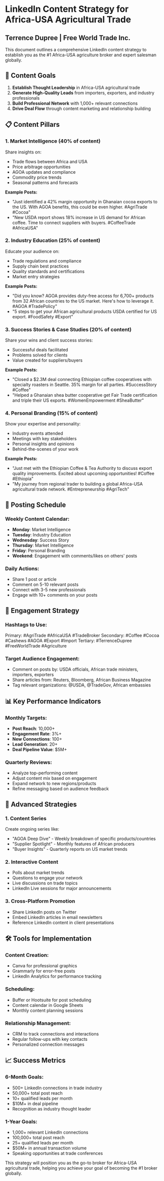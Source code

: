 # LinkedIn Content Strategy for Africa-USA Agricultural Trade
## Terrence Dupree | Free World Trade Inc.

This document outlines a comprehensive LinkedIn content strategy to establish you as the #1 Africa-USA agriculture broker and expert salesman globally.

## 🎯 Content Goals

1. **Establish Thought Leadership** in Africa-USA agricultural trade
2. **Generate High-Quality Leads** from importers, exporters, and industry professionals
3. **Build Professional Network** with 1,000+ relevant connections
4. **Drive Deal Flow** through content marketing and relationship building

## 📋 Content Pillars

### 1. **Market Intelligence** (40% of content)
Share insights on:
- Trade flows between Africa and USA
- Price arbitrage opportunities
- AGOA updates and compliance
- Commodity price trends
- Seasonal patterns and forecasts

**Example Posts:**
- "Just identified a 42% margin opportunity in Ghanaian cocoa exports to the US. With AGOA benefits, this could be even higher. #AgriTrade #Cocoa"
- "New USDA report shows 18% increase in US demand for African coffee. Time to connect suppliers with buyers. #CoffeeTrade #AfricaUSA"

### 2. **Industry Education** (25% of content)
Educate your audience on:
- Trade regulations and compliance
- Supply chain best practices
- Quality standards and certifications
- Market entry strategies

**Example Posts:**
- "Did you know? AGOA provides duty-free access for 6,700+ products from 32 African countries to the US market. Here's how to leverage it. #AGOA #TradePolicy"
- "5 steps to get your African agricultural products USDA certified for US export. #FoodSafety #Export"

### 3. **Success Stories & Case Studies** (20% of content)
Share your wins and client success stories:
- Successful deals facilitated
- Problems solved for clients
- Value created for suppliers/buyers

**Example Posts:**
- "Closed a $2.3M deal connecting Ethiopian coffee cooperatives with specialty roasters in Seattle. 35% margin for all parties. #SuccessStory #Coffee"
- "Helped a Ghanaian shea butter cooperative get Fair Trade certification and triple their US exports. #WomenEmpowerment #SheaButter"

### 4. **Personal Branding** (15% of content)
Show your expertise and personality:
- Industry events attended
- Meetings with key stakeholders
- Personal insights and opinions
- Behind-the-scenes of your work

**Example Posts:**
- "Just met with the Ethiopian Coffee & Tea Authority to discuss export quality improvements. Excited about upcoming opportunities! #Coffee #Ethiopia"
- "My journey from regional trader to building a global Africa-USA agricultural trade network. #Entrepreneurship #AgriTech"

## 📅 Posting Schedule

### Weekly Content Calendar:
- **Monday**: Market Intelligence
- **Tuesday**: Industry Education
- **Wednesday**: Success Story
- **Thursday**: Market Intelligence
- **Friday**: Personal Branding
- **Weekend**: Engagement with comments/likes on others' posts

### Daily Actions:
- Share 1 post or article
- Comment on 5-10 relevant posts
- Connect with 3-5 new professionals
- Engage with 10+ comments on your posts

## 🎯 Engagement Strategy

### Hashtags to Use:
Primary: #AgriTrade #AfricaUSA #TradeBroker
Secondary: #Coffee #Cocoa #Cashews #AGOA #Export #Import
Tertiary: #TerrenceDupree #FreeWorldTrade #Agriculture

### Target Audience Engagement:
- Comment on posts by: USDA officials, African trade ministers, importers, exporters
- Share articles from: Reuters, Bloomberg, African Business Magazine
- Tag relevant organizations: @USDA, @TradeGov, African embassies

## 📊 Key Performance Indicators

### Monthly Targets:
- **Post Reach**: 10,000+
- **Engagement Rate**: 3%+
- **New Connections**: 100+
- **Lead Generation**: 20+
- **Deal Pipeline Value**: $5M+

### Quarterly Reviews:
- Analyze top-performing content
- Adjust content mix based on engagement
- Expand network to new regions/products
- Refine messaging based on audience feedback

## 🚀 Advanced Strategies

### 1. **Content Series**
Create ongoing series like:
- "AGOA Deep Dive" - Weekly breakdown of specific products/countries
- "Supplier Spotlight" - Monthly features of African producers
- "Buyer Insights" - Quarterly reports on US market trends

### 2. **Interactive Content**
- Polls about market trends
- Questions to engage your network
- Live discussions on trade topics
- LinkedIn Live sessions for major announcements

### 3. **Cross-Platform Promotion**
- Share LinkedIn posts on Twitter
- Embed LinkedIn articles in email newsletters
- Reference LinkedIn content in client presentations

## 🛠 Tools for Implementation

### Content Creation:
- Canva for professional graphics
- Grammarly for error-free posts
- LinkedIn Analytics for performance tracking

### Scheduling:
- Buffer or Hootsuite for post scheduling
- Content calendar in Google Sheets
- Monthly content planning sessions

### Relationship Management:
- CRM to track connections and interactions
- Regular follow-ups with key contacts
- Personalized connection messages

## 📈 Success Metrics

### 6-Month Goals:
- 500+ LinkedIn connections in trade industry
- 50,000+ total post reach
- 10+ qualified leads per month
- $10M+ in deal pipeline
- Recognition as industry thought leader

### 1-Year Goals:
- 1,000+ relevant LinkedIn connections
- 100,000+ total post reach
- 25+ qualified leads per month
- $50M+ in annual transaction volume
- Speaking opportunities at trade conferences

This strategy will position you as the go-to broker for Africa-USA agricultural trade, helping you achieve your goal of becoming the #1 broker globally.